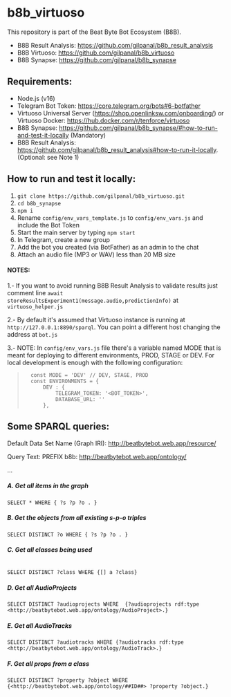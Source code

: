 # b8b_virtuoso

This repository is part of the Beat Byte Bot Ecosystem (B8B).

- B8B Result Analysis: https://github.com/gilpanal/b8b_result_analysis
- B8B Virtuoso: https://github.com/gilpanal/b8b_virtuoso
- B8B Synapse: https://github.com/gilpanal/b8b_synapse


## Requirements:
- Node.js (v16)
- Telegram Bot Token: https://core.telegram.org/bots#6-botfather
- Virtuoso Universal Server (https://shop.openlinksw.com/onboarding/) or Virtuoso Docker: https://hub.docker.com/r/tenforce/virtuoso
- B8B Synapse: https://github.com/gilpanal/b8b_synapse/#how-to-run-and-test-it-locally (Mandatory)
- B8B Result Analysis: https://github.com/gilpanal/b8b_result_analysis#how-to-run-it-locally. (Optional: see Note 1)

## How to run and test it locally:
1. ```git clone https://github.com/gilpanal/b8b_virtuoso.git```
2. ```cd b8b_synapse```
3. ```npm i```
4. Rename `config/env_vars_template.js` to `config/env_vars.js` and include the Bot Token
5. Start the main server by typing ```npm start```
6. In Telegram, create a new group
2. Add the bot you created (via BotFather) as an admin to the chat
3. Attach an audio file (MP3 or WAV) less than 20 MB size


#### NOTES:

1.- If you want to avoid running B8B Result Analysis to validate results just comment line ```await storeResultsExperiment1(message.audio,predictionInfo)``` at `virtuoso_helper.js`

2.- By default it's assumed that Virtuoso instance is running at `http://127.0.0.1:8890/sparql`. You can point a different host changing the address at `bot.js`

3.- NOTE: In `config/env_vars.js` file there's a variable named MODE that is meant for deploying to different environments, PROD, STAGE or DEV. For local development is enough with the following configuration:

>       const MODE = 'DEV' // DEV, STAGE, PROD
>       const ENVIRONMENTS = {
>           DEV : {
>               TELEGRAM_TOKEN: '<BOT_TOKEN>',
>               DATABASE_URL: ''
>           },


## Some SPARQL queries:

Default Data Set Name (Graph IRI):
http://beatbytebot.web.app/resource/

Query Text:
PREFIX b8b:  <http://beatbytebot.web.app/ontology/>

...


##### A. Get all items in the graph
```
SELECT * WHERE { ?s ?p ?o . }

```

##### B. Get the objects from all existing s-p-o triples
```
SELECT DISTINCT ?o WHERE { ?s ?p ?o . }

```

##### C. Get all classes being used
```

SELECT DISTINCT ?class WHERE {[] a ?class} 

```

##### D. Get all AudioProjects
```
SELECT DISTINCT ?audioprojects WHERE  {?audioprojects rdf:type <http://beatbytebot.web.app/ontology/AudioProject>.}

```

##### E. Get all AudioTracks
```
SELECT DISTINCT ?audiotracks WHERE {?audiotracks rdf:type <http://beatbytebot.web.app/ontology/AudioTrack>.}

```

##### F. Get all props from a class
```
SELECT DISTINCT ?property ?object WHERE {<http://beatbytebot.web.app/ontology/##ID##> ?property ?object.}

```

